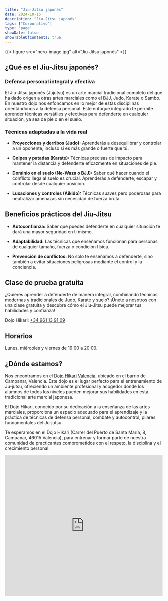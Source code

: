 ```yaml
---
title: "Jiu-Jitsu japonés"
date: 2024-10-15
description: "Jiu-Jitsu japonés"
tags: ["Corporativo"]
type: 'page'
showDate: false
showTableOfContents: true
---
```


{{< figure src="hero-image.jpg" alt="Jiu-Jitsu japonés" >}}

## ¿Qué es el Jiu-Jitsu japonés?
### Defensa personal integral y efectiva

El Jiu-Jitsu japonés (Jujutsu) es un arte marcial tradicional completo del que ha dado origen a otras artes marciales como el BJJ, Judo, Karate o Sambo. En nuestro dojo nos enfoncamos en lo mejor de estas disciplinas orientándonos a la defensa personal. Este enfoque integrado te permite aprender técnicas versátiles y efectivas para defenderte en cualquier situación, ya sea de pie o en el suelo.

### Técnicas adaptadas a la vida real

* **Proyecciones y derribos (Judo):** Aprenderás a desequilibrar y controlar a un oponente, incluso si es más grande o fuerte que tú.

* **Golpes y patadas (Karate):** Técnicas precisas de impacto para mantener la distancia y defenderte eficazmente en situaciones de pie.

* **Dominio en el suelo (Ne-Waza o BJJ):** Saber qué hacer cuando el conflicto llega al suelo es crucial. Aprenderás a defenderte, escapar y controlar desde cualquier posición.

* **Luxaciones y controles (Aikido):** Técnicas suaves pero poderosas para neutralizar amenazas sin necesidad de fuerza bruta.

## Beneficios prácticos del Jiu-Jitsu

* **Autoconfianza:** Saber que puedes defenderte en cualquier situación te dará una mayor seguridad en ti mismo.

* **Adaptabilidad:** Las técnicas que enseñamos funcionan para personas de cualquier tamaño, fuerza o condición física.

* **Prevención de conflictos:** No solo te enseñamos a defenderte, sino también a evitar situaciones peligrosas mediante el control y la conciencia.

## Clase de prueba gratuita

¿Quieres aprender a defenderte de manera integral, combinando técnicas modernas y tradicionales de Judo, Karate y suelo?
¡Únete a nosotros con una clase gratuita y descubre cómo el Jiu-Jitsu puede mejorar tus habilidades y confianza! 

Dojo Hikari: <a href="tel:+34961139109">+34 961 13 91 09</a>

## Horarios ##

Lunes, miércoles y viernes de 19:00 a 20:00.

## ¿Dónde estamos?

Nos encontramos en el <a href="https://hikarivalencia.es/"  target="_blank" rel="noopener noreferrer">Dojo Hikari Valencia</a>, ubicado en el barrio de Campanar, Valencia. Este dojo es el lugar perfecto para el entrenamiento de Ju-jutsu, ofreciendo un ambiente profesional y acogedor donde los alumnos de todos los niveles pueden mejorar sus habilidades en esta tradicional arte marcial japonesa.

El Dojo Hikari, conocido por su dedicación a la enseñanza de las artes marciales, proporciona un espacio adecuado para el aprendizaje y la práctica de técnicas de defensa personal, combate y autocontrol, pilares fundamentales del Ju-jutsu.

Te esperamos en el Dojo Hikari (Carrer del Puerto de Santa María, 8, Campanar, 46015 Valencia), para entrenar y formar parte de nuestra comunidad de practicantes comprometidos con el respeto, la disciplina y el crecimiento personal.



<iframe src="https://www.google.com/maps/embed?pb=!1m18!1m12!1m3!1d3079.2878610100115!2d-0.40256192365269705!3d39.48541411179468!2m3!1f0!2f0!3f0!3m2!1i1024!2i768!4f13.1!3m3!1m2!1s0xd604f62712f17f1%3A0xdc50f9508c1ca652!2sDojo%20Hikari%20Valencia!5e0!3m2!1ses!2ses!4v1729018428232!5m2!1ses!2ses" width="100%" height="450" style="border:0;" allowfullscreen="" loading="lazy" referrerpolicy="no-referrer-when-downgrade"></iframe>